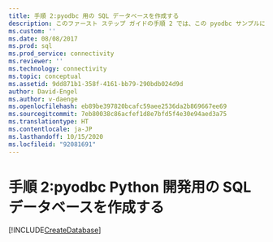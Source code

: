 ```yaml
---
title: 手順 2:pyodbc 用の SQL データベースを作成する
description: このファースト ステップ ガイドの手順 2 では、この pyodbc サンプルに対して SQL Server または Azure SQL Database でデータベースを作成します。
ms.custom: ''
ms.date: 08/08/2017
ms.prod: sql
ms.prod_service: connectivity
ms.reviewer: ''
ms.technology: connectivity
ms.topic: conceptual
ms.assetid: 9dd871b1-358f-4161-bb79-290bdb024d9d
author: David-Engel
ms.author: v-daenge
ms.openlocfilehash: eb89be397820bcafc59aee2536da2b869667ee69
ms.sourcegitcommit: 7eb80038c86acfef1d8e7bfd5f4e30e94aed3a75
ms.translationtype: HT
ms.contentlocale: ja-JP
ms.lasthandoff: 10/15/2020
ms.locfileid: "92081691"
---
```

# <a name="step-2-create-a-sql-database-for-pyodbc-python-development"></a>手順 2:pyodbc Python 開発用の SQL データベースを作成する

[!INCLUDE[CreateDatabase](../../../includes/createdatabase.md)]

